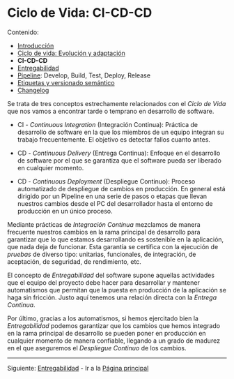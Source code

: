 # Ciclo de Vida: CI-CD-CD

Contenido:

- [Introducción](../application-lifecicle.md)
- [Ciclo de vida: Evolución y adaptación](al-evolution-and-adaptation.md)
- **CI-CD-CD**
- [Entregabilidad](al-releaseability.md)
- [Pipeline](al-pipeline.md): Develop, Build, Test, Deploy, Release
- [Etiquetas y versionado semántico](al-semver.md)
- [Changelog](al-changelog.md)

Se trata de tres conceptos estrechamente relacionados con el _Ciclo de Vida_ que nos vamos a encontrar tarde o temprano en desarrollo de software.

- CI -  _Continuous Integration_ (Integración Continua): Práctica de desarrollo de software en la que los miembros de un equipo integran su trabajo frecuentemente. El objetivo es detectar fallos cuanto antes.

- CD - _Continuous Delivery_ (Entrega Continua): Enfoque en el desarrollo de software por el que se garantiza que el software pueda ser liberado en cualquier momento.

- CD - _Continuous Deployment_ (Despliegue Continuo): Proceso automatizado de despliegue de cambios en producción. En general está dirigido por un Pipeline en una serie de pasos o etapas que llevan nuestros cambios desde el PC del desarrollador hasta el entorno de producción en un único proceso.

Mediante prácticas de _Integración Continua_ mezclamos de manera frecuente nuestros cambios en la rama principal de desarrollo para garantizar que lo que estamos desarrollando es sostenible en la aplicación, que nada deja de funcionar. Esta garantía se certifica con la ejecución de _pruebas_ de diverso tipo: unitarias, funcionales, de integración, de aceptación, de seguridad, de rendimiento, etc.

El concepto de _Entregabilidad_ del software supone aquellas actividades que el equipo del proyecto debe hacer para desarrollar y mantener automatismos que permitan que la puesta en producción de la aplicación se haga sin fricción. Justo aquí tenemos una relación directa con la _Entrega Continua_.

Por último, gracias a los automatismos, si hemos ejercitado bien la _Entregabilidad_ podemos garantizar que los cambios que hemos integrado en la rama principal de desarrollo se pueden poner en producción en cualquier momento de manera confiable, llegando a un grado de madurez en el que aseguremos el _Despliegue Continuo_ de los cambios.

---

Siguiente: [Entregabilidad](al-releaseability.md) - Ir a la [Página principal](../toc.md)
